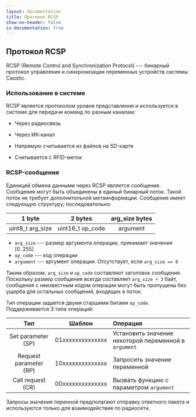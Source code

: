 ```yaml
---
layout: documentation
title: Протокол RCSP
show-on-header: false
is-documentation: true
---
```


## Протокол RCSP
RCSP (Remote Control and Synchronization Protocol) --- бинарный протокол
управления и синхронизации переменных устройств системы Caustic. 

### Использование в системе
RCSP является протоколом уровня представления и используется в системе
для передачи команд по разным каналам:

 - Через радиосвязь
 
 - Через ИК-канал
 
 - Напрямую считывается из файлов на SD-карте
 
 - Считывается с RFID-меток
 
### RCSP-сообщения
Единицей обмена данными через RCSP является сообщение. Сообщения могут
быть объединены в единый бинарный поток. Такой поток не требует дополнительной
метаинформации. Сообщение имеет следующую структуру, последовательно:

| 1 byte | 2 bytes | arg_size bytes |
|:-:|:-:|:-:|
| uint8_t arg_size | uint16_t op_code |  argument |

 - `arg_size` --- размер аргумента операции, принимает значения [0..255]
 - `op_code` --- код операции
 - `argument` --- аргумент операции. Отсутствует, если `arg_size == 0`

Таким образом, `arg_size` и `op_code` составляют заголовок сообщения. 
Поскольку размер сообщения всегда составляет `arg_size + 3` байт, сообщения
с неизвестным кодом операции могут быть пропущены без ущерба для остальных
сообщений, входящих в поток.

Тип операции задается двумя старшими битами `op_code`. Поддерживается 
3 типа операций:

| Тип |     Шаблон      | Операция |
|:---:|:---------------:|:---------|
|Set parameter (SP)     | 01xxxxxxxxxxxxxx| Установить значение некоторой переменной в `argument` |
|Request parameter (RP) | 10xxxxxxxxxxxxxx| Запросить значение переменной |
|Call request (CR)      | 00xxxxxxxxxxxxxx| Вызвать функцию с параметром `argument` |

Запросы значения перенной предполагают отправку ответного пакета и 
используются только для взаимодействия по радиосети.
